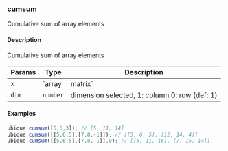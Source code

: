 ### cumsum
Cumulative sum of array elements


#### Description

Cumulative sum of array elements


|Params|Type|Description
|---------|----|-----------
|`x` | `array|matrix` | array or matrix of values
|`dim` | `number` | dimension selected, 1: column 0: row (def: 1)


#### Examples

```js
ubique.cumsum([5,6,3]); // [5, 11, 14]
ubique.cumsum([[5,6,5],[7,8,-1]]); // [[5, 6, 5], [12, 14, 4]]
ubique.cumsum([[5,6,5],[7,8,-1]],0); // [[5, 11, 16], [7, 15, 14]]
```

